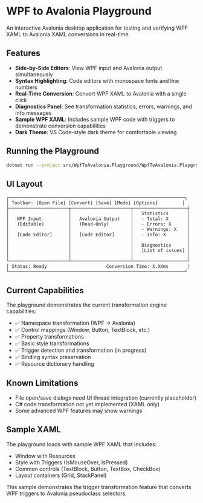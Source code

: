 # WPF to Avalonia Playground

An interactive Avalonia desktop application for testing and verifying WPF XAML to Avalonia XAML conversions in real-time.

## Features

- **Side-by-Side Editors**: View WPF input and Avalonia output simultaneously
- **Syntax Highlighting**: Code editors with monospace fonts and line numbers
- **Real-Time Conversion**: Convert WPF XAML to Avalonia with a single click
- **Diagnostics Panel**: See transformation statistics, errors, warnings, and info messages
- **Sample WPF XAML**: Includes sample WPF code with triggers to demonstrate conversion capabilities
- **Dark Theme**: VS Code-style dark theme for comfortable viewing

## Running the Playground

```bash
dotnet run --project src/WpfToAvalonia.Playground/WpfToAvalonia.Playground.csproj
```

## UI Layout

```
┌─────────────────────────────────────────────────────────────────┐
│ Toolbar: [Open File] [Convert] [Save] [Mode] [Options]         │
├──────────────────────┬──────────────────────┬────────────────────┤
│                      │                      │   Statistics       │
│   WPF Input          │   Avalonia Output    │   - Total: X       │
│   (Editable)         │   (Read-Only)        │   - Errors: X      │
│                      │                      │   - Warnings: X    │
│   [Code Editor]      │   [Code Editor]      │   - Info: X        │
│                      │                      │                    │
│                      │                      │   Diagnostics      │
│                      │                      │   [List of issues] │
│                      │                      │                    │
└──────────────────────┴──────────────────────┴────────────────────┘
│ Status: Ready                      Conversion Time: X.XXms       │
└─────────────────────────────────────────────────────────────────┘
```

## Current Capabilities

The playground demonstrates the current transformation engine capabilities:

- ✅ Namespace transformation (WPF → Avalonia)
- ✅ Control mappings (Window, Button, TextBlock, etc.)
- ✅ Property transformations
- ✅ Basic style transformations
- ✅ Trigger detection and transformation (in progress)
- ✅ Binding syntax preservation
- ✅ Resource dictionary handling

## Known Limitations

- File open/save dialogs need UI thread integration (currently placeholder)
- C# code transformation not yet implemented (XAML only)
- Some advanced WPF features may show warnings

## Sample XAML

The playground loads with sample WPF XAML that includes:
- Window with Resources
- Style with Triggers (IsMouseOver, IsPressed)
- Common controls (TextBlock, Button, TextBox, CheckBox)
- Layout containers (Grid, StackPanel)

This sample demonstrates the trigger transformation feature that converts WPF triggers to Avalonia pseudoclass selectors.
